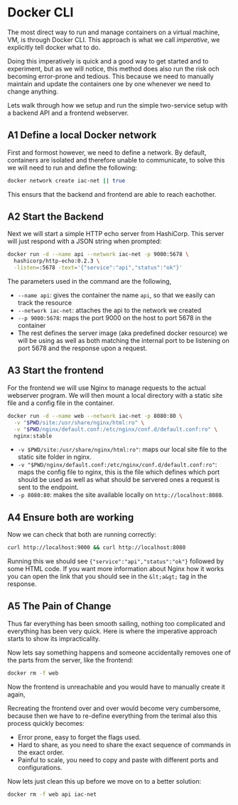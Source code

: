 # Docker CLI

The most direct way to run and manage containers on a virtual machine, VM, is through Docker CLI. This approach is what we call *imperative*, we explicitly tell docker what to do.

Doing this imperatively is quick and a good way to get started and to experiment, but as we will notice, this method does also run the risk och becoming error-prone and tedious. This because we need to manually maintain and update the containers one by one whenever we need to change anything.

Lets walk through how we setup and run the simple two-service setup with a backend API and a frontend webserver.

## A1 Define a local Docker network

First and formost however, we need to define a network. By default, containers are isolated and therefore unable to communicate, to solve this we will need to run and define the following:

```bash
docker network create iac-net || true
```

This ensurs that the backend and frontend are able to reach eachother.

## A2 Start the Backend

Next we will start a simple HTTP echo server from HashiCorp. This server will just respond with a JSON string when prompted:

```bash
docker run -d --name api --network iac-net -p 9000:5678 \
  hashicorp/http-echo:0.2.3 \
  -listen=:5678 -text='{"service":"api","status":"ok"}'
```

The parameters used in the command are the following,

- `--name api`: gives the container the name `api`, so that we easily can track the resource
- `--network iac-net`: attaches the api to the network we created
- `--p 9000:5678`: maps the port 9000 on the host to port 5678 in the container
- The rest defines the server image (aka predefined docker resource) we will be using as well as both matching the internal port to be listening on port 5678 and the response upon a request.

## A3 Start the frontend

For the frontend we will use Nginx to manage requests to the actual webserver program. We will then mount a local directory with a static site file and a config file in the container.

```bash
docker run -d --name web --network iac-net -p 8080:80 \
  -v "$PWD/site:/usr/share/nginx/html:ro" \
  -v "$PWD/nginx/default.conf:/etc/nginx/conf.d/default.conf:ro" \
  nginx:stable
```

- `-v $PWD/site:/usr/share/nginx/html:ro"`: maps our local site file to the static site folder in nginx.
- `-v "$PWD/nginx/default.conf:/etc/nginx/conf.d/default.conf:ro"`: maps the config file to nginx, this is the file which defines which port should be used as well as what should be servered ones a request is sent to the endpoint.
- `-p 8080:80`: makes the site available locally on `http://localhost:8080`.

## A4 Ensure both are working

Now we can check that both are running correctly:

```bash
curl http://localhost:9000 && curl http://localhost:8080
```

Running this we should see `{"service":"api","status":"ok"}` followed by some HTML code. If you want more information about Nginx how it works you can open the link that you should see in the `&lt;a&gt;` tag in the response.

## A5 The Pain of Change

Thus far everything has been smooth sailing, nothing too complicated and everything has been very quick. Here is where the imperative approach starts to show its impracticality.

Now lets say something happens and someone accidentally removes one of the parts from the server, like the frontend:

``` bash
docker rm -f web
```

Now the frontend is unreachable and you would have to manually create it again,

Recreating the frontend over and over would become very cumbersome, because then we have to re-define everything from the terimal also this process quickly becomes:

- Error prone, easy to forget the flags used.
- Hard to share, as you need to share the exact sequence of commands in the exact order.
- Painful to scale, you need to copy and paste with different ports and configurations.

Now lets just clean this up before we move on to a better solution:

```bash
docker rm -f web api iac-net
```

